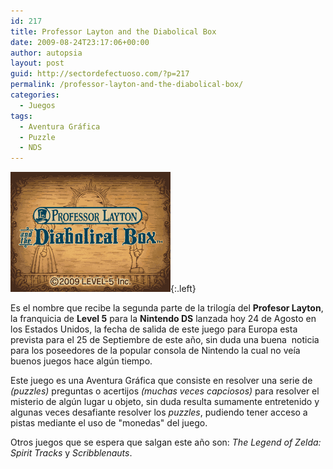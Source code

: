 ```yaml
---
id: 217
title: Professor Layton and the Diabolical Box
date: 2009-08-24T23:17:06+00:00
author: autopsia
layout: post
guid: http://sectordefectuoso.com/?p=217
permalink: /professor-layton-and-the-diabolical-box/
categories:
  - Juegos
tags:
  - Aventura Gráfica
  - Puzzle
  - NDS
---
```

![Professor Layton and the Diabolical Box"](/assets/images/2009/08/laytondiabolical.png){:.left}

Es el nombre que recibe la segunda parte de la trilogía del **Profesor Layton**, la franquicia de **Level 5** para la **Nintendo DS** lanzada hoy 24 de Agosto en los Estados Unidos, la fecha de salida de este juego para Europa esta prevista para el 25 de Septiembre de este año, sin duda una buena  noticia para los poseedores de la popular consola de Nintendo la cual no veía buenos juegos hace algún tiempo.

Este juego es una Aventura Gráfica que consiste en resolver una serie de _(puzzles)_ preguntas o acertijos _(muchas veces capciosos)_ para resolver el misterio de algún lugar u objeto, sin duda resulta sumamente entretenido y algunas veces desafiante resolver los _puzzles_, pudiendo tener acceso a pistas mediante el uso de "monedas" del juego.

Otros juegos que se espera que salgan este año son: _The Legend of Zelda: Spirit Tracks_ y _Scribblenauts_.

